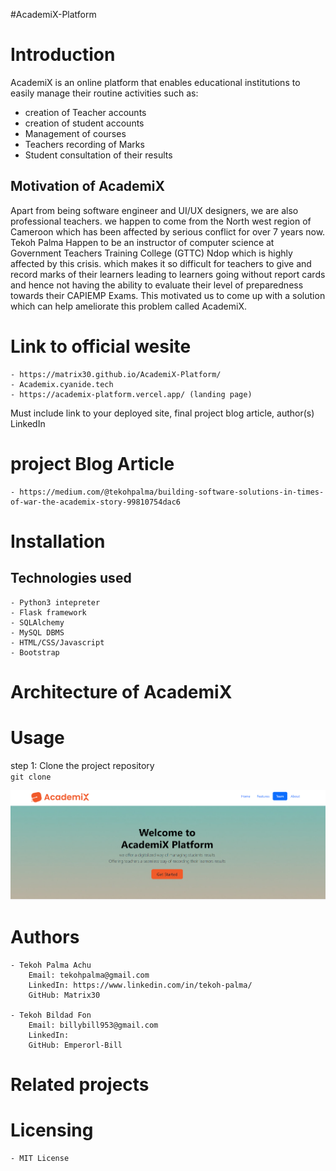 #AcademiX-Platform

# Introduction

 AcademiX is an online platform that enables educational institutions to easily manage their routine activities such as:
 - creation of Teacher accounts
 - creation of student accounts
 - Management of courses
 - Teachers recording of Marks
 - Student consultation of their results

## Motivation of AcademiX

Apart from being software engineer and UI/UX designers, we are also professional teachers. we happen to come from the North west region of Cameroon which has been affected by serious conflict for over 7 years now.
Tekoh Palma Happen to be an instructor of computer science at 
Government Teachers Training College (GTTC) Ndop which is highly affected by this crisis. which  makes it so difficult for teachers to give and record marks of their learners  leading to learners going without report cards and hence not having the ability to evaluate their level of preparedness towards their CAPIEMP Exams. 
This motivated us to come up with a solution which can help ameliorate this problem called AcademiX.

# Link to official wesite
	- https://matrix30.github.io/AcademiX-Platform/
	- Academix.cyanide.tech
	- https://academix-platform.vercel.app/ (landing page)

Must include link to your deployed site, final project blog article, author(s) LinkedIn

# project Blog Article
	- https://medium.com/@tekohpalma/building-software-solutions-in-times-of-war-the-academix-story-99810754dac6

# Installation
## Technologies used
	- Python3 intepreter
	- Flask framework
	- SQLAlchemy
	- MySQL DBMS
	- HTML/CSS/Javascript
	- Bootstrap

# Architecture of AcademiX

# Usage
step 1:
	Clone the project repository <br>
	```
	 	git clone 
	```

![academix](image.png)
# Authors
	- Tekoh Palma Achu 
		Email: tekohpalma@gmail.com
		LinkedIn: https://www.linkedin.com/in/tekoh-palma/
		GitHub: Matrix30

	- Tekoh Bildad Fon 
		Email: billybill953@gmail.com
		LinkedIn:
		GitHub: Emperorl-Bill

# Related projects

# Licensing
    - MIT License

